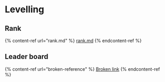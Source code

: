# Levelling

## Rank

{% content-ref url="rank.md" %}
[rank.md](rank.md)
{% endcontent-ref %}

## Leader board

{% content-ref url="broken-reference" %}
[Broken link](broken-reference)
{% endcontent-ref %}
